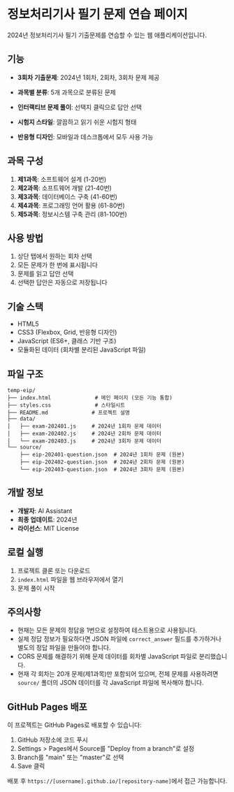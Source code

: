 # 정보처리기사 필기 문제 연습 페이지

2024년 정보처리기사 필기 기출문제를 연습할 수 있는 웹 애플리케이션입니다.

## 기능

- **3회차 기출문제**: 2024년 1회차, 2회차, 3회차 문제 제공
- **과목별 분류**: 5개 과목으로 분류된 문제
- **인터랙티브 문제 풀이**: 선택지 클릭으로 답안 선택

- **시험지 스타일**: 깔끔하고 읽기 쉬운 시험지 형태
- **반응형 디자인**: 모바일과 데스크톱에서 모두 사용 가능

## 과목 구성

1. **제1과목**: 소프트웨어 설계 (1-20번)
2. **제2과목**: 소프트웨어 개발 (21-40번)
3. **제3과목**: 데이터베이스 구축 (41-60번)
4. **제4과목**: 프로그래밍 언어 활용 (61-80번)
5. **제5과목**: 정보시스템 구축 관리 (81-100번)

## 사용 방법

1. 상단 탭에서 원하는 회차 선택
2. 모든 문제가 한 번에 표시됩니다
3. 문제를 읽고 답안 선택
4. 선택한 답안은 자동으로 저장됩니다

## 기술 스택

- HTML5
- CSS3 (Flexbox, Grid, 반응형 디자인)
- JavaScript (ES6+, 클래스 기반 구조)
- 모듈화된 데이터 (회차별 분리된 JavaScript 파일)

## 파일 구조

```
temp-eip/
├── index.html              # 메인 페이지 (모든 기능 통합)
├── styles.css              # 스타일시트
├── README.md              # 프로젝트 설명
├── data/
│   ├── exam-202401.js     # 2024년 1회차 문제 데이터
│   ├── exam-202402.js     # 2024년 2회차 문제 데이터
│   └── exam-202403.js     # 2024년 3회차 문제 데이터
└── source/
    ├── eip-202401-question.json  # 2024년 1회차 문제 (원본)
    ├── eip-202402-question.json  # 2024년 2회차 문제 (원본)
    └── eip-202403-question.json  # 2024년 3회차 문제 (원본)
```

## 개발 정보

- **개발자**: AI Assistant
- **최종 업데이트**: 2024년
- **라이선스**: MIT License

## 로컬 실행

1. 프로젝트 클론 또는 다운로드
2. `index.html` 파일을 웹 브라우저에서 열기
3. 문제 풀이 시작

## 주의사항

- 현재는 모든 문제의 정답을 1번으로 설정하여 테스트용으로 사용됩니다.
- 실제 정답 정보가 필요하다면 JSON 파일에 `correct_answer` 필드를 추가하거나 별도의 정답 파일을 만들어야 합니다.
- CORS 문제를 해결하기 위해 문제 데이터를 회차별 JavaScript 파일로 분리했습니다.
- 현재 각 회차는 20개 문제(제1과목)만 포함되어 있으며, 전체 문제를 사용하려면 `source/` 폴더의 JSON 데이터를 각 JavaScript 파일에 복사해야 합니다.

## GitHub Pages 배포

이 프로젝트는 GitHub Pages로 배포할 수 있습니다:

1. GitHub 저장소에 코드 푸시
2. Settings > Pages에서 Source를 "Deploy from a branch"로 설정
3. Branch를 "main" 또는 "master"로 선택
4. Save 클릭

배포 후 `https://[username].github.io/[repository-name]`에서 접근 가능합니다.